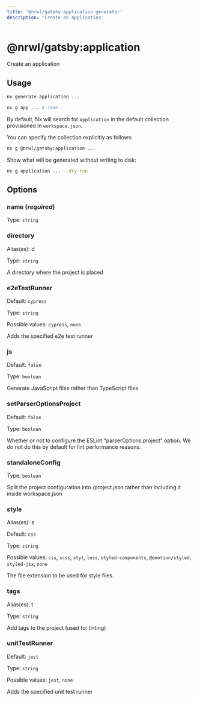 ```yaml
---
title: '@nrwl/gatsby:application generator'
description: 'Create an application'
---
```


# @nrwl/gatsby:application

Create an application

## Usage

```bash
nx generate application ...
```

```bash
nx g app ... # same
```

By default, Nx will search for `application` in the default collection provisioned in `workspace.json`.

You can specify the collection explicitly as follows:

```bash
nx g @nrwl/gatsby:application ...
```

Show what will be generated without writing to disk:

```bash
nx g application ... --dry-run
```

## Options

### name (_**required**_)

Type: `string`

### directory

Alias(es): d

Type: `string`

A directory where the project is placed

### e2eTestRunner

Default: `cypress`

Type: `string`

Possible values: `cypress`, `none`

Adds the specified e2e test runner

### js

Default: `false`

Type: `boolean`

Generate JavaScript files rather than TypeScript files

### setParserOptionsProject

Default: `false`

Type: `boolean`

Whether or not to configure the ESLint "parserOptions.project" option. We do not do this by default for lint performance reasons.

### standaloneConfig

Type: `boolean`

Split the project configuration into <projectRoot>/project.json rather than including it inside workspace.json

### style

Alias(es): s

Default: `css`

Type: `string`

Possible values: `css`, `scss`, `styl`, `less`, `styled-components`, `@emotion/styled`, `styled-jsx`, `none`

The file extension to be used for style files.

### tags

Alias(es): t

Type: `string`

Add tags to the project (used for linting)

### unitTestRunner

Default: `jest`

Type: `string`

Possible values: `jest`, `none`

Adds the specified unit test runner
